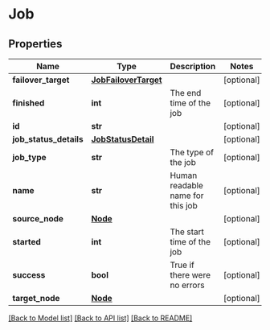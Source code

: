 # Job

## Properties
Name | Type | Description | Notes
------------ | ------------- | ------------- | -------------
**failover_target** | [**JobFailoverTarget**](JobFailoverTarget.md) |  | [optional] 
**finished** | **int** | The end time of the job | [optional] 
**id** | **str** |  | [optional] 
**job_status_details** | [**JobStatusDetail**](JobStatusDetail.md) |  | [optional] 
**job_type** | **str** | The type of the job | [optional] 
**name** | **str** | Human readable name for this job | [optional] 
**source_node** | [**Node**](Node.md) |  | [optional] 
**started** | **int** | The start time of the job | [optional] 
**success** | **bool** | True if there were no errors | [optional] 
**target_node** | [**Node**](Node.md) |  | [optional] 

[[Back to Model list]](../README.md#documentation-for-models) [[Back to API list]](../README.md#documentation-for-api-endpoints) [[Back to README]](../README.md)



